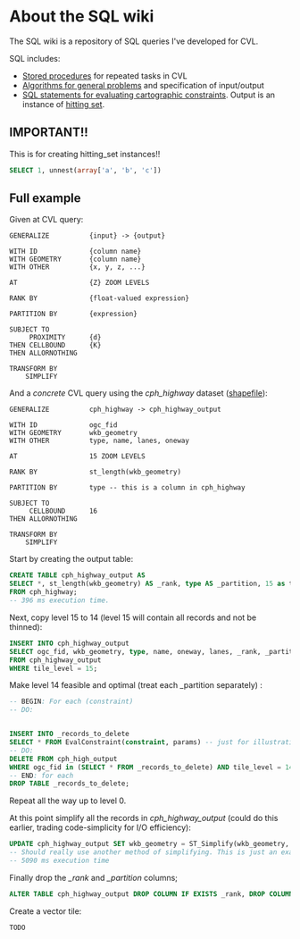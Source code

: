 # About the SQL wiki

The SQL wiki is a repository of SQL queries I've developed for CVL.

SQL includes:

* [Stored procedures](stored_procedures) for repeated tasks in CVL
* [Algorithms for general problems](algorithms) and specification of input/output
* [SQL statements for evaluating cartographic constraints](constraint_evaluation). Output is an instance of [hitting set](algorithms/hitting_set.md).


## IMPORTANT!!

This is for creating hitting_set instances!!

```sql
SELECT 1, unnest(array['a', 'b', 'c'])
```

## Full example

Given at CVL query:

```cvl
GENERALIZE 			{input} -> {output} 

WITH ID 			{column name}
WITH GEOMETRY		{column name}
WITH OTHER			{x, y, z, ...}

AT  				{Z} ZOOM LEVELS

RANK BY 			{float-valued expression}

PARTITION BY 		{expression}

SUBJECT TO 
	 PROXIMITY 		{d} 
THEN CELLBOUND 		{K} 
THEN ALLORNOTHING 

TRANSFORM BY
	SIMPLIFY 
```

And a *concrete* CVL query using the *cph_highway* dataset ([shapefile](http://skipperkongen.dk/geodata/cph_highway.zip)):

```cvl
GENERALIZE 			cph_highway -> cph_highway_output 

WITH ID 			ogc_fid
WITH GEOMETRY		wkb_geometry
WITH OTHER			type, name, lanes, oneway

AT  				15 ZOOM LEVELS

RANK BY 			st_length(wkb_geometry)

PARTITION BY 		type -- this is a column in cph_highway

SUBJECT TO 
	 CELLBOUND 		16
THEN ALLORNOTHING 

TRANSFORM BY
	SIMPLIFY 
```

Start by creating the output table:

```sql
CREATE TABLE cph_highway_output AS
SELECT *, st_length(wkb_geometry) AS _rank, type AS _partition, 15 as tile_level
FROM cph_highway;
-- 396 ms execution time.
```

Next, copy level 15 to 14 (level 15 will contain all records and not be thinned):

```sql
INSERT INTO cph_highway_output
SELECT ogc_fid, wkb_geometry, type, name, oneway, lanes, _rank, _partition, 14 as tile_level
FROM cph_highway_output
WHERE tile_level = 15;
```

Make level 14 feasible and optimal (treat each _partition separately) :

```sql
-- BEGIN: For each (constraint)
-- DO:


INSERT INTO _records_to_delete
SELECT * FROM EvalConstraint(constraint, params) -- just for illustration
-- DO:
DELETE FROM cph_high_output 
WHERE ogc_fid in (SELECT * FROM _records_to_delete) AND tile_level = 14
-- END: for each
DROP TABLE _records_to_delete;
```

Repeat all the way up to level 0. 

At this point simplify all the records in *cph_highway_output* (could do this earlier, trading code-simplicity for I/O efficiency):

```sql
UPDATE cph_highway_output SET wkb_geometry = ST_Simplify(wkb_geometry, ST_ResZ(tile_level, 256)/2)
-- Should really use another method of simplifying. This is just an example.
-- 5090 ms execution time
```

Finally drop the *_rank* and *_partition* columns;

```sql
ALTER TABLE cph_highway_output DROP COLUMN IF EXISTS _rank, DROP COLUMN IF EXISTS _partition;
```

Create a vector tile:

```sql
TODO
```




